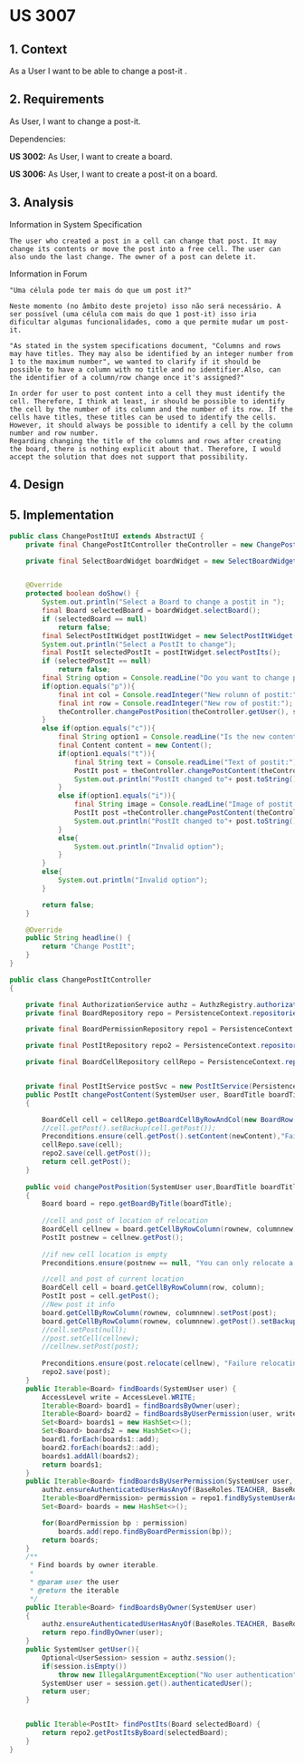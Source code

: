 # US 3007

## 1. Context

As a User I want to be able to change a post-it .

## 2. Requirements

As User, I want to change a post-it.

Dependencies:

**US 3002:** As User, I want to create a board.

**US 3006:** As User, I want to create a post-it on a board.


## 3. Analysis

Information in System Specification

    The user who created a post in a cell can change that post. It may change its contents or move the post into a free cell. The user can also undo the last change. The owner of a post can delete it.

Information in Forum

    "Uma célula pode ter mais do que um post it?" 

    Neste momento (no âmbito deste projeto) isso não será necessário. A ser possível (uma célula com mais do que 1 post-it) isso iria dificultar algumas funcionalidades, como a que permite mudar um post-it.

    "As stated in the system specifications document, "Columns and rows may have titles. They may also be identified by an integer number from 1 to the maximum number", we wanted to clarify if it should be possible to have a column with no title and no identifier.Also, can the identifier of a column/row change once it's assigned?"

    In order for user to post content into a cell they must identify the cell. Therefore, I think at least, ir should be possible to identify the cell by the number of its column and the number of its row. If the cells have titles, these titles can be used to identify the cells. However, it should always be possible to identify a cell by the column number and row number.
    Regarding changing the title of the columns and rows after creating the board, there is nothing explicit about that. Therefore, I would accept the solution that does not support that possibility.

## 4. Design


## 5. Implementation

```java
public class ChangePostItUI extends AbstractUI {
    private final ChangePostItController theController = new ChangePostItController();

    private final SelectBoardWidget boardWidget = new SelectBoardWidget(theController.findBoards(theController.getUser()));


    @Override
    protected boolean doShow() {
        System.out.println("Select a Board to change a postit in ");
        final Board selectedBoard = boardWidget.selectBoard();
        if (selectedBoard == null)
            return false;
        final SelectPostItWidget postItWidget = new SelectPostItWidget(theController.findPostIts(selectedBoard));
        System.out.println("Select a PostIt to change");
        final PostIt selectedPostIt = postItWidget.selectPostIts();
        if (selectedPostIt == null)
            return false;
        final String option = Console.readLine("Do you want to change position or content? (p/c)");
        if(option.equals("p")){
            final int col = Console.readInteger("New rolumn of postit:");
            final int row = Console.readInteger("New row of postit:");
            theController.changePostPosition(theController.getUser(), selectedBoard.identity(),selectedPostIt.getRow().value(),selectedPostIt.getColumn().value(), row, col,selectedPostIt);
        }
        else if(option.equals("c")){
            final String option1 = Console.readLine("Is the new content text or image? (t/i)");
            final Content content = new Content();
            if(option1.equals("t")){
                final String text = Console.readLine("Text of postit:");
                PostIt post = theController.changePostContent(theController.getUser(), selectedBoard.identity(),selectedPostIt.getRow().value(),selectedPostIt.getColumn().value(), content.createContentText(text),selectedPostIt);
                System.out.println("PostIt changed to"+ post.toString());
            }
            else if(option1.equals("i")){
                final String image = Console.readLine("Image of postit:");
                PostIt post =theController.changePostContent(theController.getUser(), selectedBoard.identity(),selectedPostIt.getRow().value(),selectedPostIt.getColumn().value(), content.createContentText(image),selectedPostIt);
                System.out.println("PostIt changed to"+ post.toString());
            }
            else{
                System.out.println("Invalid option");
            }
        }
        else{
            System.out.println("Invalid option");
        }

        return false;
    }

    @Override
    public String headline() {
        return "Change PostIt";
    }
}

public class ChangePostItController
{

    private final AuthorizationService authz = AuthzRegistry.authorizationService();
    private final BoardRepository repo = PersistenceContext.repositories().boards();

    private final BoardPermissionRepository repo1 = PersistenceContext.repositories().boardPermissions();

    private final PostItRepository repo2 = PersistenceContext.repositories().postIts();

    private final BoardCellRepository cellRepo = PersistenceContext.repositories().cells();


    private final PostItService postSvc = new PostItService(PersistenceContext.repositories().postIts());
    public PostIt changePostContent(SystemUser user, BoardTitle boardTitle, int row, int column, Content newContent, PostIt post)
    {

        BoardCell cell = cellRepo.getBoardCellByRowAndCol(new BoardRow(Integer.toString(row),"50"), new BoardCol(Integer.toString(column), "50"),post);
        //cell.getPost().setBackup(cell.getPost());
        Preconditions.ensure(cell.getPost().setContent(newContent),"Failure in changing post content.");
        cellRepo.save(cell);
        repo2.save(cell.getPost());
        return cell.getPost();
    }
    
    public void changePostPosition(SystemUser user,BoardTitle boardTitle, int row, int column, int rownew, int columnnew, PostIt post1)
    {
        Board board = repo.getBoardByTitle(boardTitle);
        
        //cell and post of location of relocation
        BoardCell cellnew = board.getCellByRowColumn(rownew, columnnew);
        PostIt postnew = cellnew.getPost();
    
        //if new cell location is empty
        Preconditions.ensure(postnew == null, "You can only relocate a post to an empty cell.");

        //cell and post of current location
        BoardCell cell = board.getCellByRowColumn(row, column);
        PostIt post = cell.getPost();
        //New post it info
        board.getCellByRowColumn(rownew, columnnew).setPost(post);
        board.getCellByRowColumn(rownew, columnnew).getPost().setBackup(new PostIt(board,cell,post.getOwner(),post.getContent()));
        //cell.setPost(null);
        //post.setCell(cellnew);
        //cellnew.setPost(post);
    
        Preconditions.ensure(post.relocate(cellnew), "Failure relocating the post.");
        repo2.save(post);
    }
    public Iterable<Board> findBoards(SystemUser user) {
        AccessLevel write = AccessLevel.WRITE;
        Iterable<Board> board1 = findBoardsByOwner(user);
        Iterable<Board> board2 = findBoardsByUserPermission(user, write);
        Set<Board> boards1 = new HashSet<>();
        Set<Board> boards2 = new HashSet<>();
        board1.forEach(boards1::add);
        board2.forEach(boards2::add);
        boards1.addAll(boards2);
        return boards1;
    }
    public Iterable<Board> findBoardsByUserPermission(SystemUser user, AccessLevel accessLevel) {
        authz.ensureAuthenticatedUserHasAnyOf(BaseRoles.TEACHER, BaseRoles.POWER_USER, BaseRoles.ADMIN, BaseRoles.STUDENT);
        Iterable<BoardPermission> permission = repo1.findBySystemUserAccessLevel(user, accessLevel);
        Set<Board> boards = new HashSet<>();

        for(BoardPermission bp : permission)
            boards.add(repo.findByBoardPermission(bp));
        return boards;
    }
    /**
     * Find boards by owner iterable.
     *
     * @param user the user
     * @return the iterable
     */
    public Iterable<Board> findBoardsByOwner(SystemUser user)
    {
        authz.ensureAuthenticatedUserHasAnyOf(BaseRoles.TEACHER, BaseRoles.POWER_USER, BaseRoles.ADMIN, BaseRoles.STUDENT);
        return repo.findByOwner(user);
    }
    public SystemUser getUser(){
        Optional<UserSession> session = authz.session();
        if(session.isEmpty())
            throw new IllegalArgumentException("No user authentication");
        SystemUser user = session.get().authenticatedUser();
        return user;
    }


    public Iterable<PostIt> findPostIts(Board selectedBoard) {
        return repo2.getPostItsByBoard(selectedBoard);
    }
}
```